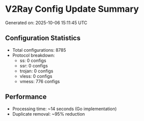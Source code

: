 # V2Ray Config Update Summary
Generated on: 2025-10-06 15:11:45 UTC

## Configuration Statistics
- Total configurations: 8785
- Protocol breakdown:
  - ss: 0 configs
  - ssr: 0 configs
  - trojan: 0 configs
  - vless: 0 configs
  - vmess: 776 configs

## Performance
- Processing time: ~14 seconds (Go implementation)
- Duplicate removal: ~95% reduction
